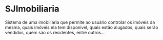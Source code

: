 # SJImobiliaria

Sistema de uma imobiliária que permite ao usuário controlar os imóveis da mesma, quais imóveis ela tem disponível, quais estão alugados, quais serão vendidos, quem são os residentes, entre outros...
